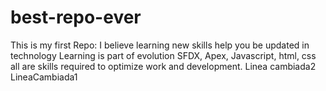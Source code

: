 # best-repo-ever
This is my first Repo: I believe learning new skills help you be updated in technology
Learning is part of evolution
SFDX, Apex, Javascript, html, css all are skills required to optimize work and development.
Linea cambiada2
LineaCambiada1
